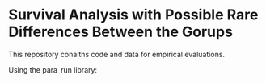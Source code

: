 # Survival Analysis with Possible Rare Differences Between the Gorups

This repository conaitns code and data for empirical evaluations.

Using the para_run library:
````
